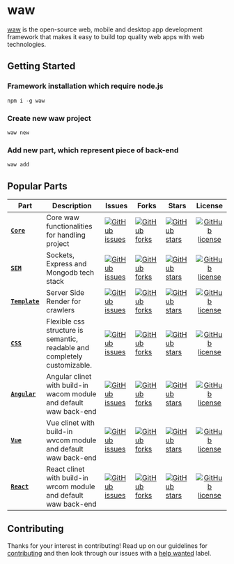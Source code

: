 # waw
[waw](https://webart.work) is the open-source web, mobile and desktop app development framework that makes it easy to
build top quality web apps with web technologies.

## Getting Started
### Framework installation which require node.js
`npm i -g waw`
### Create new waw project
`waw new`
### Add new part, which represent piece of back-end
`waw add`

## Popular Parts
| Part | Description | Issues | Forks | Stars | License |
| ------- | ------- | ------- | ------- | ------- |:-----:|
| [**`Core`**](https://github.com/WebArtWork/core) | Core waw functionalities for handling project | [![GitHub issues](https://img.shields.io/github/issues/WebArtWork/core)](https://github.com/WebArtWork/core/issues) | [![GitHub forks](https://img.shields.io/github/forks/WebArtWork/core)](https://github.com/WebArtWork/core/network) | [![GitHub stars](https://img.shields.io/github/stars/WebArtWork/core)](https://github.com/WebArtWork/core/stargazers) | [![GitHub license](https://img.shields.io/github/license/WebArtWork/core)](https://github.com/WebArtWork/core/blob/master/LICENSE)
| [**`SEM`**](https://github.com/WebArtWork/sem) | Sockets, Express and Mongodb tech stack | [![GitHub issues](https://img.shields.io/github/issues/WebArtWork/sem)](https://github.com/WebArtWork/sem/issues) | [![GitHub forks](https://img.shields.io/github/forks/WebArtWork/sem)](https://github.com/WebArtWork/sem/network) | [![GitHub stars](https://img.shields.io/github/stars/WebArtWork/sem)](https://github.com/WebArtWork/sem/stargazers) | [![GitHub license](https://img.shields.io/github/license/WebArtWork/sem)](https://github.com/WebArtWork/sem/blob/master/LICENSE)
| [**`Template`**](https://github.com/WebArtWork/template) | Server Side Render for crawlers | [![GitHub issues](https://img.shields.io/github/issues/WebArtWork/template)](https://github.com/WebArtWork/template/issues) | [![GitHub forks](https://img.shields.io/github/forks/WebArtWork/template)](https://github.com/WebArtWork/template/network) | [![GitHub stars](https://img.shields.io/github/stars/WebArtWork/template)](https://github.com/WebArtWork/template/stargazers) | [![GitHub license](https://img.shields.io/github/license/WebArtWork/template)](https://github.com/WebArtWork/template/blob/master/LICENSE)
| [**`CSS`**](https://github.com/WebArtWork/wawcss) | Flexible css structure is semantic, readable and completely customizable. | [![GitHub issues](https://img.shields.io/github/issues/WebArtWork/wawcss)](https://github.com/WebArtWork/wawcss/issues) | [![GitHub forks](https://img.shields.io/github/forks/WebArtWork/wawcss)](https://github.com/WebArtWork/wawcss/network) | [![GitHub stars](https://img.shields.io/github/stars/WebArtWork/wawcss)](https://github.com/WebArtWork/wawcss/stargazers) | [![GitHub license](https://img.shields.io/github/license/WebArtWork/wawcss)](https://github.com/WebArtWork/wawcss/blob/master/LICENSE)
| [**`Angular`**](https://github.com/WebArtWork/angular) | Angular clinet with build-in wacom module and default waw back-end | [![GitHub issues](https://img.shields.io/github/issues/WebArtWork/angular)](https://github.com/WebArtWork/angular/issues) | [![GitHub forks](https://img.shields.io/github/forks/WebArtWork/angular)](https://github.com/WebArtWork/angular/network) | [![GitHub stars](https://img.shields.io/github/stars/WebArtWork/angular)](https://github.com/WebArtWork/angular/stargazers) | [![GitHub license](https://img.shields.io/github/license/WebArtWork/angular)](https://github.com/WebArtWork/angular/blob/master/LICENSE)
| [**`Vue`**](https://github.com/WebArtWork/vue) | Vue clinet with build-in wvcom module and default waw back-end | [![GitHub issues](https://img.shields.io/github/issues/WebArtWork/vue)](https://github.com/WebArtWork/vue/issues) | [![GitHub forks](https://img.shields.io/github/forks/WebArtWork/vue)](https://github.com/WebArtWork/vue/network) | [![GitHub stars](https://img.shields.io/github/stars/WebArtWork/vue)](https://github.com/WebArtWork/vue/stargazers) | [![GitHub license](https://img.shields.io/github/license/WebArtWork/vue)](https://github.com/WebArtWork/vue/blob/master/LICENSE)
| [**`React`**](https://github.com/WebArtWork/react) | React clinet with build-in wrcom module and default waw back-end | [![GitHub issues](https://img.shields.io/github/issues/WebArtWork/react)](https://github.com/WebArtWork/react/issues) | [![GitHub forks](https://img.shields.io/github/forks/WebArtWork/react)](https://github.com/WebArtWork/react/network) | [![GitHub stars](https://img.shields.io/github/stars/WebArtWork/react)](https://github.com/WebArtWork/react/stargazers) | [![GitHub license](https://img.shields.io/github/license/WebArtWork/react)](https://github.com/WebArtWork/react/blob/master/LICENSE)

## Contributing
Thanks for your interest in contributing! Read up on our guidelines for
[contributing](https://github.com/WebArtWork/waw/CONTRIBUTING.md)
and then look through our issues with a [help wanted](https://github.com/WebArtWork/waw/issues?q=is%3Aopen+is%3Aissue+label%3A%22help+wanted%22)
label.
